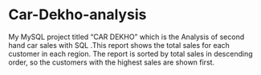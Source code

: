# Car-Dekho-analysis
My MySQL project titled  “CAR DEKHO”  which is the  Analysis of second hand car sales with SQL .This report shows the total sales for each customer in each region. The report is sorted by total sales in descending order, so the customers with the highest sales are shown first. 
